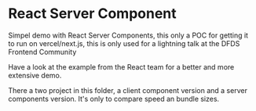 # React Server Component

Simpel demo with React Server Components, this only a POC for getting it to run on vercel/next.js, this is only used for a lightning talk at the DFDS Frontend Community

Have a look at the example from the React team for a better and more extensive demo.

There a two project in this folder, a client component version and a server components version. It's only to compare speed an bundle sizes.